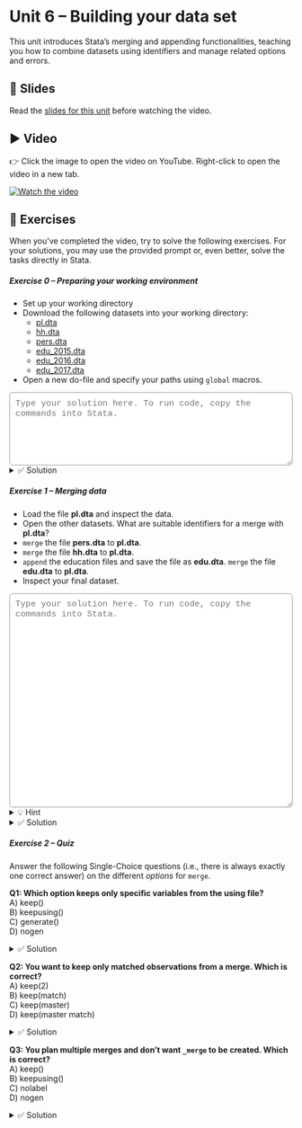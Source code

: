 # Unit 6 – Building your data set

This unit introduces Stata’s merging and appending functionalities, teaching you how to combine datasets using identifiers and manage related options and errors.

## 📄 Slides

Read the [slides for this unit](unit06_slides.pdf) before watching the video.

## ▶️ Video

👉 Click the image to open the video on YouTube. Right-click to open the video in a new tab.

[![Watch the video](https://img.youtube.com/vi/t0B39srarC4/0.jpg)](https://www.youtube.com/watch?v=t0B39srarC4)

## 🧪 Exercises

When you've completed the video, try to solve the following exercises. For your solutions, you may use the provided prompt or, even better, solve the tasks directly in Stata.

<h5>Exercise 0 – Preparing your working environment</h5>

- Set up your working directory 
- Download the following datasets into your working directory:
	- [pl.dta](pl.dta)
	- [hh.dta](hh.dta)
	- [pers.dta](pers.dta)
	- [edu_2015.dta](edu_2015.dta)
	- [edu_2016.dta](edu_2016.dta)
	- [edu_2017.dta](edu_2017.dta)
- Open a new do-file and specify your paths using `global` macros.

<textarea id="ex0" rows="6"
  style="width:100%;
         font-family: ui-monospace, SFMono-Regular, Menlo, Consolas, 'Liberation Mono', monospace;
         font-size: 0.95rem;
         padding: 0.6rem;
         border: 1px solid #999;
         border-radius: 6px;
         color: #000;
         background-color: #fff;
         outline: none;
         box-shadow: none;"
  placeholder="Type your solution here. To run code, copy the commands into Stata."></textarea>

<details>
<summary>✅ Solution</summary>

```stata
doedit
global wd "C:/.../Desktop/stata_crashcourse"
cd "${wd}"
```

</details>

<h5>Exercise 1 – Merging data</h5>
	
- Load the file **pl.dta** and inspect the data.
- Open the other datasets. What are suitable identifiers for a merge with **pl.dta**?
- `merge` the file **pers.dta** to **pl.dta**.
- `merge` the file **hh.dta** to **pl.dta**.
- `append` the education files and save the file as **edu.dta**. `merge` the file **edu.dta** to **pl.dta**.
- Inspect your final dataset.

<textarea id="ex1" rows="20"
  style="width:100%;
         font-family: ui-monospace, SFMono-Regular, Menlo, Consolas, 'Liberation Mono', monospace;
         font-size: 0.95rem;
         padding: 0.6rem;
         border: 1px solid #999;
         border-radius: 6px;
         color: #000;
         background-color: #fff;
         outline: none;
         box-shadow: none;"
  placeholder="Type your solution here. To run code, copy the commands into Stata."></textarea>

<details>
<summary>💡 Hint</summary>

The *help* file for `merge` will soon become your best friend. <br>
You can temporarily open new datasets, run commands on them, and store them, if you use `preserve` and `restore`.

</details>

<details>
<summary>✅ Solution</summary>

```stata
use pl.dta, clear
browse
```

You may use the **Command** window to open the other datasets. This does not have to be part of your do-file. <br>
Make sure that the file **pl.dta** is loaded before starting the merges.

```stata
merge m:1 id using "pers.dta"
tab _merge
drop _merge

merge m:1 hid using "hh.dta"
tab _merge
drop _merge

preserve 
use "edu_2015.dta", clear
append using "edu_2016.dta"
append using "edu_2017.dta"
save "edu.dta", replace
restore

merge 1:1 id year using "edu.dta"
tab _merge
drop _merge
```

</details>


<h5>Exercise 2 – Quiz</h5>

Answer the following Single-Choice questions (i.e., there is always exactly one correct answer) on the different *options* for `merge`. <br>

<span style="display:block; margin-top:0.5em;"></span>

**Q1: Which option keeps only specific variables from the using file?** <br>
A) keep() <br>
B) keepusing() <br>
C) generate() <br>
D) nogen

<details>
<summary>✅ Solution</summary>

**Correct answer: B** <br>

</details>

<span style="display:block; margin-top:0.5em;"></span>

**Q2: You want to keep only matched observations from a merge. Which is correct?** <br>
A) keep(2) <br>
B) keep(match) <br>
C) keep(master) <br>
D) keep(master match)

<details>
<summary>✅ Solution</summary>

**Correct answer: B** <br>
Passing the number 2 to `keep`, only keeps observations from the *using* data (1 = master only, 3 = matched only).

</details>

<span style="display:block; margin-top:0.5em;"></span>

**Q3: You plan multiple merges and don’t want `_merge` to be created. Which is correct?** <br>
A) keep() <br>
B) keepusing() <br>
C) nolabel <br>
D) nogen

<details>
<summary>✅ Solution</summary>

**Correct answer: D** <br>

</details>

<span style="display:block; margin-top:4em;"></span>

